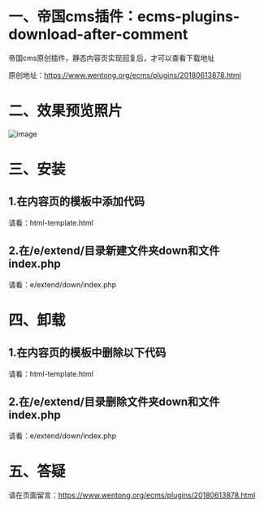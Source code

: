 # 一、帝国cms插件：ecms-plugins-download-after-comment

帝国cms原创插件，静态内容页实现回复后，才可以查看下载地址

原创地址：https://www.wentong.org/ecms/plugins/20180613878.html

# 二、效果预览照片

![image](https://github.com/wentong2org/ecms-plugins-download-after-comment/blob/master/demo-imagse/ecms-plugins-download-after-comment.JPG)

# 三、安装

## 1.在内容页的模板中添加代码

请看：html-template.html

## 2.在/e/extend/目录新建文件夹down和文件index.php

请看：e/extend/down/index.php

# 四、卸载

## 1.在内容页的模板中删除以下代码

请看：html-template.html

## 2.在/e/extend/目录删除文件夹down和文件index.php

请看：e/extend/down/index.php

# 五、答疑

请在页面留言：https://www.wentong.org/ecms/plugins/20180613878.html
